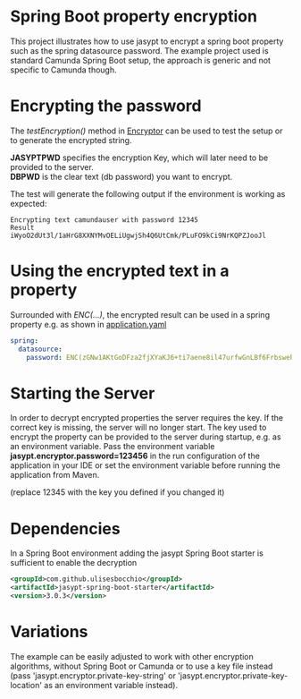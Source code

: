 # Spring Boot property encryption
This project illustrates how to use jasypt to encrypt a spring boot property such as the spring datasource password.
The example project used is standard Camunda Spring Boot setup, the approach is generic and not specific to Camunda though.

# Encrypting the password 
The *testEncryption()* method in [Encryptor](src/main/test/org/camunda/example/Encryptor.java) can be used to 
test the setup or to generate the encrypted string.  

**JASYPTPWD** specifies the encryption Key, which will later need to be provided to the server.   
**DBPWD** is the clear text (db password) you want to encrypt.   

The test will generate the following output if the environment is working as expected:
```text
Encrypting text camundauser with password 12345
Result iWyoO2dUt3l/1aHrG8XXNYMvOELiUgwjSh4Q6UtCmk/PLuFO9kCi9NrKQPZJooJl
```

# Using the encrypted text in a property

Surrounded with *ENC(...)*, the encrypted result can be used in a spring property e.g. as shown in [application.yaml](src/main/resources/application.yaml)
```yaml
spring:   
  datasource:  
    password: ENC(zGNw1AKtGoDFza2fjXYaKJ6+ti7aene8il47urfwGnLBf6FrbswehLhK/ut6HsEp)`
```

# Starting the Server 
In order to decrypt encrypted properties the server requires the key. If the correct key is missing, the server will no longer start.
The key used to encrypt the property can be provided to the server during startup, e.g. as an environment variable.
Pass the environment variable **jasypt.encryptor.password=123456** in the run configuration of the application in your IDE or set the environment variable before running the application from Maven.

   
(replace 12345 with the key you defined if you changed it)


# Dependencies
In a Spring Boot environment adding the jasypt Spring Boot starter  is sufficient to enable the decryption 
```xml
<groupId>com.github.ulisesbocchio</groupId>
<artifactId>jasypt-spring-boot-starter</artifactId>
<version>3.0.3</version>
```

# Variations
The example can be easily adjusted to work with other encryption algorithms, without Spring Boot or Camunda or to use a key file instead (pass 'jasypt.encryptor.private-key-string' or 'jasypt.encryptor.private-key-location' as an environment variable instead).

